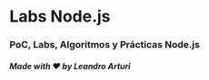 <h1>
  Labs Node.js
</h1>

<h3>
PoC, Labs, Algoritmos y Prácticas Node.js
</h3>

##### Made with ❤️ by Leandro Arturi

